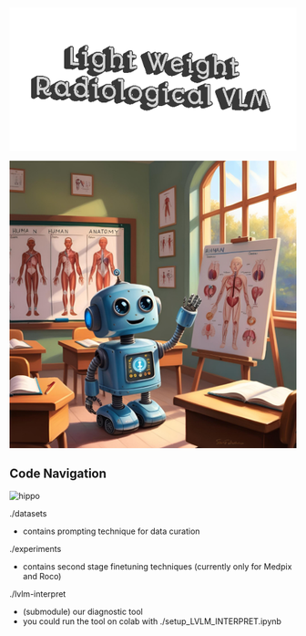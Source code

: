 ![title](./assets/title.gif)

![title](./assets/mascot.png)
## Code Navigation
![hippo](https://media3.giphy.com/media/aUovxH8Vf9qDu/giphy.gif)


./datasets
  * contains prompting technique for data curation

./experiments
  * contains second stage finetuning techniques (currently only for Medpix and Roco)

./lvlm-interpret
  * (submodule) our diagnostic tool
  * you could run the tool on colab with ./setup_LVLM_INTERPRET.ipynb
